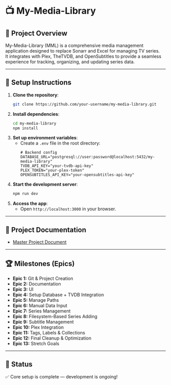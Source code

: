 
# 📺 My-Media-Library

## 🎯 Project Overview
My-Media-Library (MML) is a comprehensive media management application designed to replace Sonarr and Excel for managing TV series.  
It integrates with Plex, TheTVDB, and OpenSubtitles to provide a seamless experience for tracking, organizing, and updating series data.

---

## 🚀 Setup Instructions
1. **Clone the repository**:
   ```bash
   git clone https://github.com/your-username/my-media-library.git
   ```
2. **Install dependencies**:
   ```bash
   cd my-media-library
   npm install
   ```
3. **Set up environment variables**:
   - Create a `.env` file in the root directory:
     ```plaintext
     # Backend config
     DATABASE_URL="postgresql://user:password@localhost:5432/my-media-library"
     TVDB_API_KEY="your-tvdb-api-key"
     PLEX_TOKEN="your-plex-token"
     OPENSUBTITLES_API_KEY="your-opensubtitles-api-key"
     ```
4. **Start the development server**:
   ```bash
   npm run dev
   ```
5. **Access the app**:  
   - Open `http://localhost:3000` in your browser.  

---

## 📄 Project Documentation
- [Master Project Document](./docs/My-Media-Library_Master_Project_Document.md)  

---

## 🏆 Milestones (Epics)
- **Epic 1:** Git & Project Creation  
- **Epic 2:** Documentation  
- **Epic 3:** UI  
- **Epic 4:** Setup Database + TVDB Integration  
- **Epic 5:** Manage Paths  
- **Epic 6:** Manual Data Input  
- **Epic 7:** Series Management  
- **Epic 8:** Filesystem-Based Series Adding  
- **Epic 9:** Subtitle Management  
- **Epic 10:** Plex Integration  
- **Epic 11:** Tags, Labels & Collections  
- **Epic 12:** Final Cleanup & Optimization  
- **Epic 13:** Stretch Goals  

---

## 🎯 Status  
✅ Core setup is complete — development is ongoing!  
